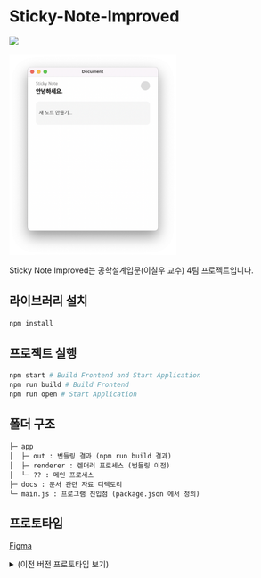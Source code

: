 # Sticky-Note-Improved
[![](https://img.shields.io/badge/code_style-standard-brightgreen.svg)](https://standardjs.com)  

<img src="./docs/assets/README.md/demo.png" width="300" />

Sticky Note Improved는 공학설계입문(이칠우 교수) 4팀 프로젝트입니다.

## 라이브러리 설치
```bash
npm install
```

## 프로젝트 실행
```bash
npm start # Build Frontend and Start Application
npm run build # Build Frontend
npm run open # Start Application
```

## 폴더 구조
```
├─ app
│  ├─ out : 번들링 결과 (npm run build 결과)
│  ├─ renderer : 렌더러 프로세스 (번들링 이전)
│  └─ ?? : 메인 프로세스
├─ docs : 문서 관련 자료 디렉토리
└─ main.js : 프로그램 진입점 (package.json 에서 정의)
```

## 프로토타입
[Figma](https://www.figma.com/proto/5ZyfEqvnN36g2hPs7rle0u/Advanced-Sticky-Note?node-id=1%3A2&scaling=min-zoom&page-id=0%3A1)

<details>
    <summary>(이전 버전 프로토타입 보기)</summary>

Default  
![default](./docs/assets/README.md/default.png)  

Font Settings  
![font](./docs/assets/README.md/font.png)  

Add Memo   
![add-memo](./docs/assets/README.md/add-memo.png)  

Add PDF  
![add-pdf](./docs/assets/README.md/add-pdf.png)  
</details>
